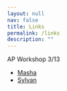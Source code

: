 ```yaml
---
layout: null
nav: false
title: Links
permalink: /links
description: ""
---
```


AP Workshop 3/13
- [Masha](https://drive.google.com/file/d/1c6AC7NWFkFhEr-tvlixE6A9IpCgpLGib/view?usp=drive_link)
- [Sylvan](http://sylvan.fish/docs/slides.pdf)
